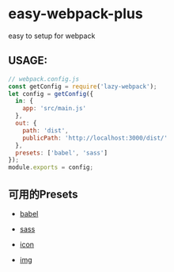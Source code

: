 # easy-webpack-plus
easy to setup for webpack

## USAGE:
```javascript
// webpack.config.js
const getConfig = require('lazy-webpack');
let config = getConfig({
  in: {
    app: 'src/main.js'
  },
  out: {
    path: 'dist',
    publicPath: 'http://localhost:3000/dist/'
  },
  presets: ['babel', 'sass']
});
module.exports = config;
```

## 可用的Presets

- [babel]('./presets/lazy-webpack-preset-babel/README.md')

- [sass]('./presets/lazy-webpack-preset-sass/README.md')

- [icon]('./presets/lazy-webpack-preset-icon/README.md')

- [img]('./presets/lazy-webpack-preset-img/README.md')
